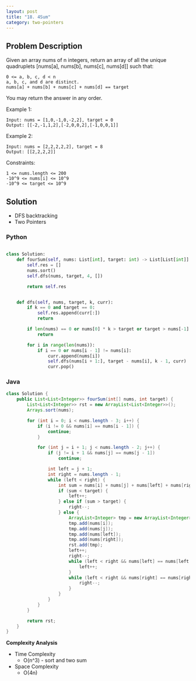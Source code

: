 ```yaml
---
layout: post
title: "18. 4Sum"
category: two-pointers
---
```



## Problem Description

Given an array nums of n integers, return an array of all the unique quadruplets [nums[a], nums[b], nums[c], nums[d]] such that:

```
0 <= a, b, c, d < n
a, b, c, and d are distinct.
nums[a] + nums[b] + nums[c] + nums[d] == target
```

You may return the answer in any order.

Example 1:

```
Input: nums = [1,0,-1,0,-2,2], target = 0
Output: [[-2,-1,1,2],[-2,0,0,2],[-1,0,0,1]]
```

Example 2:

```
Input: nums = [2,2,2,2,2], target = 8
Output: [[2,2,2,2]]
```

Constraints:

```
1 <= nums.length <= 200
-10^9 <= nums[i] <= 10^9
-10^9 <= target <= 10^9
```

## Solution

- DFS backtracking
- Two Pointers

### Python

```python

class Solution:
    def fourSum(self, nums: List[int], target: int) -> List[List[int]]:
        self.res = []
        nums.sort()
        self.dfs(nums, target, 4, [])

        return self.res


    def dfs(self, nums, target, k, curr):
        if k == 0 and target == 0:
            self.res.append(curr[:])
            return

        if len(nums) == 0 or nums[0] * k > target or target > nums[-1] * k:
            return

        for i in range(len(nums)):
            if i == 0 or nums[i - 1] != nums[i]:
                curr.append(nums[i])
                self.dfs(nums[i + 1:], target - nums[i], k - 1, curr)
                curr.pop()

```


### Java

```java
class Solution {
    public List<List<Integer>> fourSum(int[] nums, int target) {
        List<List<Integer>> rst = new ArrayList<List<Integer>>();
        Arrays.sort(nums);

        for (int i = 0; i < nums.length - 3; i++) {
            if (i != 0 && nums[i] == nums[i - 1]) {
                continue;
            }

            for (int j = i + 1; j < nums.length - 2; j++) {
                if (j != i + 1 && nums[j] == nums[j - 1])
                    continue;

                int left = j + 1;
                int right = nums.length - 1;
                while (left < right) {
                    int sum = nums[i] + nums[j] + nums[left] + nums[right];
                    if (sum < target) {
                        left++;
                    } else if (sum > target) {
                        right--;
                    } else {
                        ArrayList<Integer> tmp = new ArrayList<Integer>();
                        tmp.add(nums[i]);
                        tmp.add(nums[j]);
                        tmp.add(nums[left]);
                        tmp.add(nums[right]);
                        rst.add(tmp);
                        left++;
                        right--;
                        while (left < right && nums[left] == nums[left - 1]) {
                            left++;
                        }
                        while (left < right && nums[right] == nums[right + 1]) {
                            right--;
                        }
                    }
                }
            }
        }

        return rst;
    }
}
```



**Complexity Analysis**

- Time Complexity
  - O(n^3) - sort and two sum
- Space Complexity
  - O(4n)
